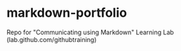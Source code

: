 # markdown-portfolio
Repo for "Communicating using Markdown" Learning Lab (lab.github.com/githubtraining)

